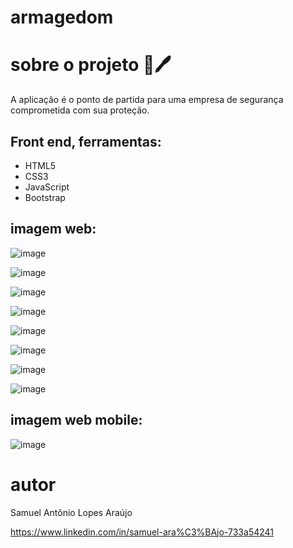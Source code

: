 # armagedom

# sobre o projeto 🔴🖊️

A aplicação é o ponto de partida para uma empresa de segurança comprometida com sua proteção.

## Front end, ferramentas:
* HTML5
* CSS3
* JavaScript
* Bootstrap

## imagem web:
![image](https://github.com/lopppes/armagedom/assets/109006648/4442e2c1-1174-4afc-a0fb-2734ff29edb6)

![image](https://github.com/lopppes/armagedom/assets/109006648/13bf505a-443c-49d3-a258-e95dc3f555ba)

![image](https://github.com/lopppes/armagedom/assets/109006648/e2a240a0-48bb-46bf-b519-0c6115bb0e51)

![image](https://github.com/lopppes/armagedom/assets/109006648/e708d3cf-1588-4f76-ae0e-1c494720c3f4)

![image](https://github.com/lopppes/armagedom/assets/109006648/ec8fc984-2ea7-46d5-8e07-586545e5d2d5)

![image](https://github.com/lopppes/armagedom/assets/109006648/0c5ae7f0-599d-43bb-9f32-07bc94a6b551)

![image](https://github.com/lopppes/armagedom/assets/109006648/554e6a13-a6e0-4b1d-befa-109450e70c15)

![image](https://github.com/lopppes/armagedom/assets/109006648/237f44f1-32bf-4589-a6bc-f168a760e657)

## imagem web mobile:
![image](https://github.com/lopppes/armagedom/assets/109006648/b75449fd-2316-4ca6-a41c-bd62db51caf7)

# autor

Samuel Antônio Lopes Araújo

https://www.linkedin.com/in/samuel-ara%C3%BAjo-733a54241
